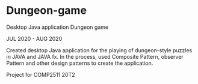# Dungeon-game

Desktop Java application Dungeon game

JUL 2020 - AUG 2020

Created desktop Java application for the playing of dungeon-style puzzles in JAVA and JAVA fx.  In the process, used Composite Pattern, observer Pattern and other design patterns to create the application.

Project for COMP2511 20T2

